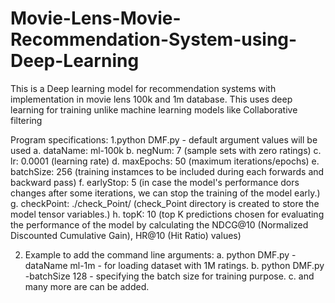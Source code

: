 # Movie-Lens-Movie-Recommendation-System-using-Deep-Learning
This is a Deep learning model for recommendation systems with implementation in movie lens 100k and 1m database. 
This uses deep learning for training unlike machine learning models like Collaborative filtering 

Program specifications:
1.python DMF.py
    - default argument values will be used
    a. dataName: ml-100k
    b. negNum: 7 (sample sets with zero ratings)
    c. lr: 0.0001 (learning rate)
    d. maxEpochs: 50 (maximum iterations/epochs)
    e. batchSize: 256 (training instamces to be included during each forwards and backward pass)
    f. earlyStop: 5 (in case the model's performance dors changes after some iterations, we can stop the training of the model early.)
    g. checkPoint: ./check_Point/ (check_Point directory is created to store the model tensor variables.)
    h. topK: 10 (top K predictions chosen for evaluating the performance of the model by calculating the NDCG@10 (Normalized Discounted Cumulative Gain), HR@10 (Hit Ratio) values)

2. Example to add the command line arguments:
    a. python DMF.py -dataName ml-1m
        - for loading dataset with 1M ratings.
    b. python DMF.py -batchSize 128
        - specifying the batch size for training purpose.
    c. and many more are can be added.
